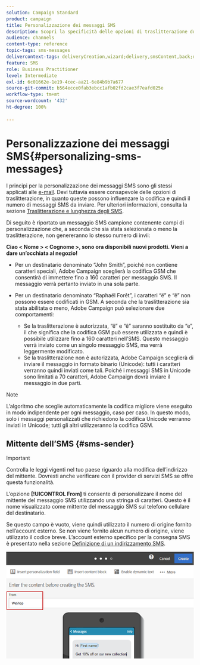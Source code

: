 ```yaml
---
solution: Campaign Standard
product: campaign
title: Personalizzazione dei messaggi SMS
description: Scopri la specificità delle opzioni di traslitterazione durante la personalizzazione dei messaggi SMS.
audience: channels
content-type: reference
topic-tags: sms-messages
delivercontext-tags: deliveryCreation,wizard;delivery,smsContent,back;delivery,smsContent,back
feature: SMS
role: Business Practitioner
level: Intermediate
exl-id: 6c01662e-1e19-4cec-aa21-6e84b9b7a677
source-git-commit: b564ecce0fab3ebcc1afb02fd2cae3f7eafd025e
workflow-type: tm+mt
source-wordcount: '432'
ht-degree: 100%

---
```


# Personalizzazione dei messaggi SMS{#personalizing-sms-messages}

I principi per la personalizzazione dei messaggi SMS sono gli stessi applicati alle [e-mail](../../designing/using/personalization.md#inserting-a-personalization-field). Devi tuttavia essere consapevole delle opzioni di traslitterazione, in quanto queste possono influenzare la codifica e quindi il numero di messaggi SMS da inviare. Per ulteriori informazioni, consulta la sezione [Traslitterazione e lunghezza degli SMS](../../administration/using/configuring-sms-channel.md#sms-encoding--length-and-transliteration).

Di seguito è riportato un messaggio SMS campione contenente campi di personalizzazione che, a seconda che sia stata selezionata o meno la traslitterazione, non genereranno lo stesso numero di invii:

**Ciao &lt; Nome > &lt; Cognome >, sono ora disponibili nuovi prodotti. Vieni a dare un’occhiata al negozio!**

* Per un destinatario denominato “John Smith”, poiché non contiene caratteri speciali, Adobe Campaign sceglierà la codifica GSM che consentirà di immettere fino a 160 caratteri per messaggio SMS. Il messaggio verrà pertanto inviato in una sola parte.
* Per un destinatario denominato “Raphaël Forêt”, i caratteri “ë” e “ê” non possono essere codificati in GSM. A seconda che la traslitterazione sia stata abilitata o meno, Adobe Campaign può selezionare due comportamenti:

   * Se la traslitterazione è autorizzata, “ë” e “ê” saranno sostituito da “e”, il che significa che la codifica GSM può essere utilizzata e quindi è possibile utilizzare fino a 160 caratteri nell’SMS. Questo messaggio verrà inviato come un singolo messaggio SMS, ma verrà leggermente modificato.
   * Se la traslitterazione non è autorizzata, Adobe Campaign sceglierà di inviare il messaggio in formato binario (Unicode): tutti i caratteri verranno quindi inviati come tali. Poiché i messaggi SMS in Unicode sono limitati a 70 caratteri, Adobe Campaign dovrà inviare il messaggio in due parti.

>[!NOTE]
>
>L’algoritmo che sceglie automaticamente la codifica migliore viene eseguito in modo indipendente per ogni messaggio, caso per caso. In questo modo, solo i messaggi personalizzati che richiedono la codifica Unicode verranno inviati in Unicode; tutti gli altri utilizzeranno la codifica GSM.

## Mittente dell’SMS {#sms-sender}

>[!IMPORTANT]
>
>Controlla le leggi vigenti nel tuo paese riguardo alla modifica dell’indirizzo del mittente. Dovresti anche verificare con il provider di servizi SMS se offre questa funzionalità.

L’opzione **[!UICONTROL From]** ti consente di personalizzare il nome del mittente del messaggio SMS utilizzando una stringa di caratteri. Questo è il nome visualizzato come mittente del messaggio SMS sul telefono cellulare del destinatario.

Se questo campo è vuoto, viene quindi utilizzato il numero di origine fornito nell’account esterno. Se non viene fornito alcun numero di origine, viene utilizzato il codice breve. L’account esterno specifico per la consegna SMS è presentato nella sezione [Definizione di un indirizzamento SMS](../../administration/using/configuring-sms-channel.md#defining-an-sms-routing).

![](assets/sms_creation_8.png)



